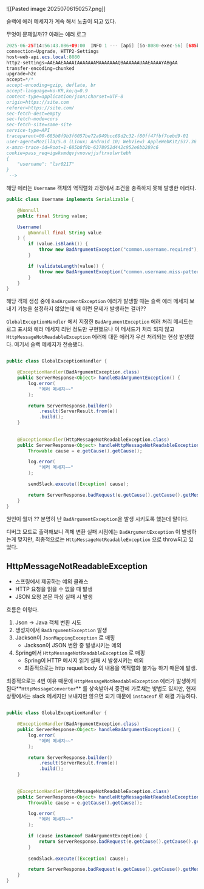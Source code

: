![[Pasted image 20250706150257.png]]

슬랙에 에러 메세지가 계속 해서 노출이 되고 있다.

무엇이 문제일까?? 아래는 에러 로그

```java
2025-06-25T14:56:43.086+09:00  INFO 1 --- [api] [io-8080-exec-56] [685b8f9b3f6057be72a949bcc69d2c32-b905b562bd62a72f] c.m.infra.web.filter.HttpLoggingFilter   : --> POST /valid/check/username
connection=Upgrade, HTTP2-Settings
host=web-api.ecs.local:8080
http2-settings=AAEAAEAAAAIAAAAAAAMAAAAAAAQBAAAAAAUAAEAAAAYABgAA
transfer-encoding=chunked
upgrade=h2c
accept=*/*
accept-encoding=gzip, deflate, br
accept-language=ko-KR,ko;q=0.9
content-type=application/json;charset=UTF-8
origin=https://site.com
referer=https://site.com/
sec-fetch-dest=empty
sec-fetch-mode=cors
sec-fetch-site=same-site
service-type=API
traceparent=00-685b8f9b3f6057be72a949bcc69d2c32-f80ff47fbf7cebd9-01
user-agent=Mozilla/5.0 (Linux; Android 10; WebView) AppleWebKit/537.36 (KHTML, like Gecko) Chrome/96.0.4664.104 Mobile Safari/537.36
x-amzn-trace-id=Root=1-685b8f9b-6378952d442c952e6bb289c6
cookie=pass_req=igwkvmdqvjvnovwjjsftrxolwrtebh
{
    "username": "lsr0217"
}
 -->
```

해당 에러는 `Username` 객체의 역직렬화 과정에서 조건을 충족하지 못해 발생한 에러다.

```java
public class Username implements Serializable {

    @Nonnull
    public final String value;

    Username(
        @Nonnull final String value
    ) {
        if (value.isBlank()) {
            throw new BadArgumentException("common.username.required");
        }

        if (validateLength(value)) {
            throw new BadArgumentException("common.username.miss-pattern-character");
        }
    }   
}
```

해당 객체 생성 중에 `BadArgumentException` 에러가 발생할 때는 슬랙 에러 메세지 보내기 기능을 설정하지 않았는데 왜 이런 문제가 발생하는 걸까??

`GlobalExceptionHandler` 에서 지정한 `BadArgumentException` 에러 처리 메서드는 로그 표시와 에러 메세지 리턴 정도만 구현했으나 이 메서드가 처리 되지 않고 `HttpMessageNotReadableException` 에러에 대한 에러가 우선 처리되는 현상 발생했다. 여기서 슬랙 메세지가 전송됐다.

```java

public class GlobalExceptionHandler {

	@ExceptionHandler(BadArgumentException.class)
    public ServerResponse<Object> handleBadArgumentException() {
        log.error(
            "에러 메세지~~"
        );

        return ServerResponse.builder()
            .result(ServerResult.from(e))
            .build();
    }
    
    
    @ExceptionHandler(HttpMessageNotReadableException.class)
    public ServerResponse<Object> handleHttpMessageNotReadableException() {
        Throwable cause = e.getCause().getCause();

        log.error(
            "에러 메세지~~"
        );

        sendSlack.execute((Exception) cause);

        return ServerResponse.badRequest(e.getCause().getCause().getMessage());
    }
}
```

원인이 뭘까 ?? 분명히 난 `BadArgumentException`을 발생 시키도록 했는데 말이다.

디버그 모드로 출력해보니 객체 변환 실패 시점에는 `BadArgumentException` 이 발생하는게 맞지만, 최종적으로는 `HttpMessageNotReadableException` 으로 throw되고 있었다.

## HttpMessageNotReadableException

- 스프링에서 제공하는 예외 클래스
- HTTP 요청을 읽을 수 없을 때 발생
- JSON 요청 본문 파싱 실패 시 발생

흐름은 이렇다.

1. Json → Java 객체 변환 시도
2. 생성자에서 `BadArgumentException` 발생
3. Jackson이 `JsonMappingException` 로 매핑
    - Jackson이 JSON 변환 중 발생시키는 예외
4. Spring에서 `HttpMessageNotReadableException` 로 매핑
    - Spring이 HTTP 메시지 읽기 실패 시 발생시키는 예외
    - 최종적으로는 http requet body 의 내용을 역직렬화 불가능 하기 때문에 발생.

최종적으로는 4번 이유 때문에 `HttpMessageNotReadableException` 에러가 발생하게 된다**`HttpMessageConverter`** 를 상속받아서 중간에 가로채는 방법도 있지만, 현재 상황에서는 slack 메세지만 보내지만 않으면 되기 때문에 `instaceof` 로 해결 가능하다.

```java

public class GlobalExceptionHandler {

	@ExceptionHandler(BadArgumentException.class)
    public ServerResponse<Object> handleBadArgumentException() {
        log.error(
            "에러 메세지~~"
        );

        return ServerResponse.builder()
            .result(ServerResult.from(e))
            .build();
    }
    
    
    @ExceptionHandler(HttpMessageNotReadableException.class)
    public ServerResponse<Object> handleHttpMessageNotReadableException() {
        Throwable cause = e.getCause().getCause();

        log.error(
            "에러 메세지~~"
        );

        if (cause instanceof BadArgumentException) {
            return ServerResponse.badRequest(e.getCause().getCause().getMessage());
        }
        
        sendSlack.execute((Exception) cause);

        return ServerResponse.badRequest(e.getCause().getCause().getMessage());
    }
}
```